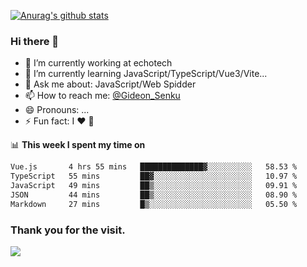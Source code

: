 [![Anurag's github stats](https://github-readme-stats.vercel.app/api?username=gideonsenku)](https://github.com/anuraghazra/github-readme-stats)
### Hi there 👋
- 🔭 I’m currently working at echotech
- 🌱 I’m currently learning JavaScript/TypeScript/Vue3/Vite...
- 💬 Ask me about: JavaScript/Web Spidder 
- 📫 How to reach me: [@Gideon_Senku](https://t.me/Gideon_Senku)
- 😄 Pronouns: ...
- ⚡ Fun fact: I ❤️ 🎵

📊 **This week I spent my time on**
<!--START_SECTION:waka-->

```txt
Vue.js       4 hrs 55 mins   ██████████████▓░░░░░░░░░░   58.53 %
TypeScript   55 mins         ██▓░░░░░░░░░░░░░░░░░░░░░░   10.97 %
JavaScript   49 mins         ██▒░░░░░░░░░░░░░░░░░░░░░░   09.91 %
JSON         44 mins         ██▒░░░░░░░░░░░░░░░░░░░░░░   08.90 %
Markdown     27 mins         █▒░░░░░░░░░░░░░░░░░░░░░░░   05.50 %
```

<!--END_SECTION:waka-->


### Thank you for the visit.
![](http://profile-counter.glitch.me/gideonsenku/count.svg)
<!--
**GideonSenku/GideonSenku** is a ✨ _special_ ✨ repository because its `README.md` (this file) appears on your GitHub profile.

Here are some ideas to get you started:

- 🔭 I’m currently working on ...
- 🌱 I’m currently learning ...
- 👯 I’m looking to collaborate on ...
- 🤔 I’m looking for help with ...
- 💬 Ask me about ...
- 📫 How to reach me: ...
- 😄 Pronouns: ...
- ⚡ Fun fact: ...
-->
